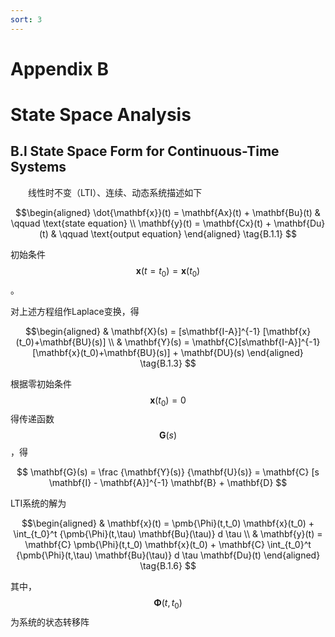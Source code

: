 ```yaml
---
sort: 3
---
```


# Appendix B

# State Space Analysis

## B.l State Space Form for Continuous-Time Systems

&emsp;&emsp;线性时不变（LTI）、连续、动态系统描述如下

$$\begin{aligned}
    \dot{\mathbf{x}}(t) = \mathbf{Ax}(t) + \mathbf{Bu}(t) &
    \qquad \text{state equation}    \\
    \mathbf{y}(t) = \mathbf{Cx}(t) + \mathbf{Du}(t)       &
    \qquad \text{output equation}
\end{aligned}   \tag{B.1.1}
$$

初始条件$$ \mathbf{x}(t=t_0) = \mathbf{x}(t_0) $$。

对上述方程组作Laplace变换，得

$$\begin{aligned}
    & \mathbf{X}(s) = [s\mathbf{I-A}]^{-1} [\mathbf{x}(t_0)+\mathbf{BU}(s)] \\
    & \mathbf{Y}(s) = \mathbf{C}[s\mathbf{I-A}]^{-1} [\mathbf{x}(t_0)+\mathbf{BU}(s)]
                      + \mathbf{DU}(s)
\end{aligned}   \tag{B.1.3}
$$

根据零初始条件$$ \mathbf{x}(t_0)=0 $$得传递函数$$ \mathbf{G}(s) $$，得

$$  \mathbf{G}(s)
  = \frac {\mathbf{Y}(s)} {\mathbf{U}(s)}
  = \mathbf{C} [s \mathbf{I} - \mathbf{A}]^{-1} \mathbf{B} + \mathbf{D}
$$

LTI系统的解为

$$\begin{aligned}
    & \mathbf{x}(t) = \pmb{\Phi}(t,t_0) \mathbf{x}(t_0)
                    + \int_{t_0}^t {\pmb{\Phi}(t,\tau) \mathbf{Bu}(\tau)} d \tau \\
    & \mathbf{y}(t) = \mathbf{C} \pmb{\Phi}(t,t_0) \mathbf{x}(t_0)
                    + \mathbf{C} 
                      \int_{t_0}^t {\pmb{\Phi}(t,\tau) \mathbf{Bu}(\tau)} d \tau
                      \mathbf{Du}(t)
\end{aligned}   \tag{B.1.6}
$$

其中，$$ \pmb{\Phi}(t,t_0) $$为系统的状态转移阵


&emsp;&emsp;
<br />
$$
$$
$$  $$
<!-- 蓝 -->
<font color="#3399ff"></font>
<!-- 绿 -->
<font color="#3FBF3F"></font>